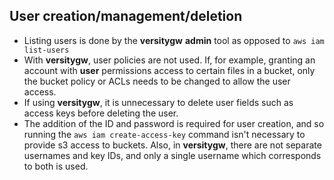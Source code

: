 ## User creation/management/deletion

* Listing users is done by the **versitygw** **admin** tool as opposed to `aws iam list-users`
* With **versitygw**, user policies are not used.  If, for example, granting an account with **user** permissions access to certain files in a bucket, only the bucket policy or ACLs needs to be changed to allow the user access.
* If using **versitygw**, it is unnecessary to delete user fields such as access keys before deleting the user.
* The addition of the ID and password is required for user creation, and so running the `aws iam create-access-key` command isn't necessary to provide s3 access to buckets.  Also, in **versitygw**, there are not separate usernames and key IDs, and only a single username which corresponds to both is used. 